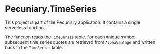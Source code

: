 # Pecuniary.TimeSeries

This project is part of the Pecuniary application.  It contains a single serverless function.

The function reads the `TimeSeries` table.  For each unique symbol, subsequent time series quotes are retrieved from `AlphaVantage` and written back to the `TimeSeries` table.


